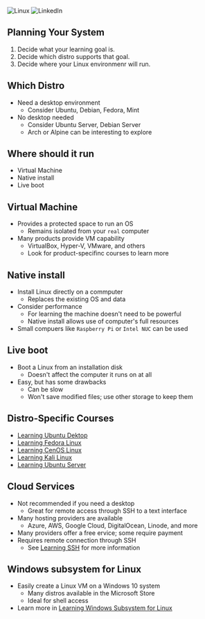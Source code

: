 ![Linux](https://img.shields.io/badge/Linux-FCC624?style=for-the-badge&logo=linux&logoColor=black)
![LinkedIn](https://img.shields.io/badge/linkedin-%230077B5.svg?style=for-the-badge&logo=linkedin&logoColor=white)
## Planning Your System
1. Decide what your learning goal is.
2. Decide which distro supports that goal.
3. Decide where your Linux environmenr will run.

## Which Distro
- Need a desktop environment
  - Consider Ubuntu, Debian, Fedora, Mint
- No desktop needed
  - Consider Ubuntu Server, Debian Server
  - Arch or Alpine can be interesting to explore

## Where should it run
- Virtual Machine
- Native install
- Live boot

## Virtual Machine
- Provides a protected space to run an OS
  - Remains isolated from your `real` computer
- Many products provide VM capability
  - VirtualBox, Hyper-V, VMware, and others
  - Look for product-specifinc courses to learn more

## Native install
- Install Linux directly on a commputer
  - Replaces the existing OS and data
- Consider performance
  - For learning the machine doesn't need to be powerful
  - Native install allows use of computer's full resources
- Small compuers like `Raspberry Pi` or `Intel NUC` can be used

## Live boot
- Boot a Linux from an installation disk
  - Doesn't affect the computer it runs on at all
- Easy, but has some drawbacks
  - Can be slow
  - Won't save modified files; use other storage to keep them
 
## Distro-Specific Courses
- [Learning Ubuntu Dektop](https://www.linkedin.com/learning/learning-ubuntu-desktop-18015807)
- [Learning Fedora Linux](https://www.linkedin.com/learning/learning-fedora-linux-2)
- [Learning CenOS Linux](https://www.linkedin.com/learning/learning-centos-linux-2)
- [Learning Kali Linux](https://www.linkedin.com/learning/kali-linux-essential-training)
- [Learning Ubuntu Server](https://www.linkedin.com/learning/building-an-ubuntu-server)

## Cloud Services
- Not recommended if you need a desktop
  - Great for remote access through SSH to a text interface
- Many hosting providers are available
  - Azure, AWS, Google Cloud, DigitalOcean, Linode, and more
- Many providers offer a free ervice; some require payment
- Requires remote connection through SSH
  - See [Learning SSH](SSH) for more information

## Windows subsystem for Linux
- Easily create a Linux VM on a Windows 10 system
  - Many distros available in the Microsoft Store
  - Ideal for shell access
- Learn more in [Learning Windows Subsystem for Linux](https://www.linkedin.com/learning/learning-windows-subsystem-for-linux-16134127)
